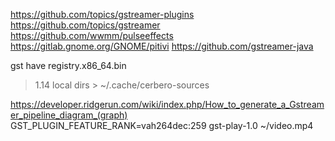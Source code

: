 https://github.com/topics/gstreamer-plugins
https://github.com/topics/gstreamer
https://github.com/wwmm/pulseeffects 
https://gitlab.gnome.org/GNOME/pitivi
https://github.com/gstreamer-java

gst have  registry.x86_64.bin 
> 1.14 local dirs  > ~/.cache/cerbero-sources


https://developer.ridgerun.com/wiki/index.php/How_to_generate_a_Gstreamer_pipeline_diagram_(graph)
GST_PLUGIN_FEATURE_RANK=vah264dec:259 gst-play-1.0 ~/video.mp4
